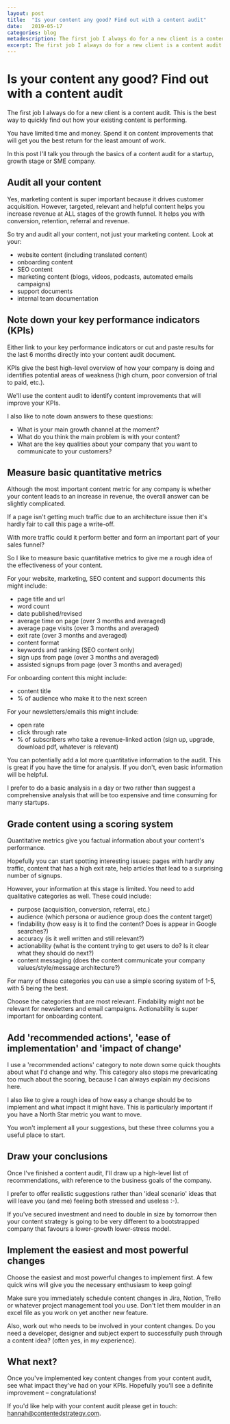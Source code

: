 ```yaml
---
layout: post
title:  "Is your content any good? Find out with a content audit"
date:   2019-05-17 
categories: blog
metadescription: The first job I always do for a new client is a content audit. This is the best way to quickly find out how your existing content is performing.
excerpt: The first job I always do for a new client is a content audit. This is the best way to quickly find out how your existing content is performing. 
---
```


# Is your content any good? Find out with a content audit

The first job I always do for a new client is a content audit. This is the best way to quickly find out how your existing content is performing. 

You have limited time and money. Spend it on content improvements that will get you the best return for the least amount of work. 

In this post I'll talk you through the basics of a content audit for a startup, growth stage or SME company. 


## Audit all your content

Yes, marketing content is super important because it drives customer acquisition. However, targeted, relevant and helpful content helps you increase revenue at ALL stages of the growth funnel. It helps you with conversion, retention, referral and revenue.

So try and audit all your content, not just your marketing content. Look at your: 

* website content (including translated content)
* onboarding content 
* SEO content
* marketing content (blogs, videos, podcasts, automated emails campaigns)
* support documents
* internal team documentation


## Note down your key performance indicators (KPIs)

Either link to your key performance indicators or cut and paste results for the last 6 months directly into your content audit document. 

KPIs give the best high-level overview of how your company is doing and identifies potential areas of weakness (high churn, poor conversion of trial to paid, etc.). 

We'll use the content audit to identify content improvements that will improve your KPIs. 

I also like to note down answers to these questions:

* What is your main growth channel at the moment?
* What do you think the main problem is with your content?
* What are the key qualities about your company that you want to communicate to your customers?


## Measure basic quantitative metrics 

Although the most important content metric for any company is whether your content leads to an increase in revenue, the overall answer can be slightly complicated.

If a page isn't getting much traffic due to an architecture issue then it's hardly fair to call this page a write-off.

With more traffic could it perform better and form an important part of your sales funnel?

So I like to measure basic quantitative metrics to give me a rough idea of
the effectiveness of your content.

For your website, marketing, SEO content and support documents this might include:

* page title and url
* word count
* date published/revised
* average time on page (over 3 months and averaged)
* average page visits (over 3 months and averaged)
* exit rate (over 3 months and averaged)
* content format
* keywords and ranking (SEO content only)
* sign ups from page (over 3 months and averaged)
* assisted signups from page (over 3 months and averaged)

For onboarding content this might include:

* content title
* % of audience who make it to the next screen

For your newsletters/emails this might include:

* open rate
* click through rate
* % of subscribers who take a revenue-linked action (sign up, upgrade, download pdf, whatever is relevant)

You can potentially add a lot more quantitative information to the audit. This is great if you have the time for analysis. If you don't, even basic information will be helpful.

I prefer to do a basic analysis in a day or two rather than suggest a comprehensive analysis that will be too expensive and time consuming for many startups.


## Grade content using a scoring system

Quantitative metrics give you factual information about your content's performance.

Hopefully you can start spotting interesting issues: pages with hardly any traffic, content that has a high exit rate, help articles that lead to a surprising number of signups. 

However, your information at this stage is limited. You need to add qualitative categories as well. These could include:

* purpose (acquisition, conversion, referral, etc.)
* audience (which persona or audience group does the content target) 
* findability (how easy is it to find the content? Does is appear in Google searches?)
* accuracy (is it well written and still relevant?)
* actionability (what is the content trying to get users to do? Is it clear what they should do next?)
* content messaging (does the content communicate your company values/style/message architecture?)

For many of these categories you can use a simple scoring system of 1-5, with 5 being the best. 

Choose the categories that are most relevant. Findability might not be relevant for newsletters and email campaigns. Actionability is super important for onboarding content. 

## Add 'recommended actions', 'ease of implementation' and 'impact of change'

I use a 'recommended actions' category to note down some quick thoughts about what I'd change and why. This category also stops me prevaricating too much about the scoring, because I can always explain my decisions here.

I also like to give a rough idea of how easy a change should be to implement and what impact it might have. This is particularly important if you have a North Star metric you want to move. 

You won't implement all your suggestions, but these three columns you a useful place to start.


## Draw your conclusions

Once I've finished a content audit, I'll draw up a high-level list of recommendations, with reference to the business goals of the company. 

I prefer to offer realistic suggestions rather than 'ideal scenario' ideas that will leave you (and me) feeling both stressed and useless :-). 

If you've secured investment and need to double in size by tomorrow then your content strategy is going to be very different to a bootstrapped company that favours a lower-growth lower-stress model.   


## Implement the easiest and most powerful changes

Choose the easiest and most powerful changes to implement first. A few quick wins will give you the necessary enthusiasm to keep going!

Make sure you immediately schedule content changes in Jira, Notion, Trello or whatever project management tool you use. Don't let them moulder in an excel file as you work on yet another new feature. 

Also, work out who needs to be involved in your content changes. Do you need a developer, designer and subject expert to successfully push through a content idea? (often yes, in my experience).


## What next?

Once you've implemented key content changes from your content audit, see what impact they've had on your KPIs. Hopefully you'll see a definite improvement – congratulations!

If you'd like help with your content audit please get in touch: hannah@contentedstrategy.com.





















